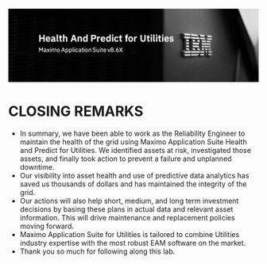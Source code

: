![img](img/banner.png)

<h1>CLOSING REMARKS</h1> 

- In summary, we have been able to work as the Reliability Engineer to maintain the health of the grid using Maximo Application Suite Health and Predict for Utilities. We identified assets at risk, investigated those assets, and finally took action to prevent a failure and unplanned downtime.
- Our visibility into asset health and use of predictive data analytics has saved us thousands of dollars and has maintained the integrity of the grid. 
- Our actions will also help short, medium, and long term investment decisions by basing these plans in actual data and relevant asset information. This will drive maintenance and replacement policies moving forward. 
- Maximo Application Suite for Utilities is tailored to combine Utilities industry expertise with the most robust EAM software on the market. 
- Thank you so much for following along this lab.